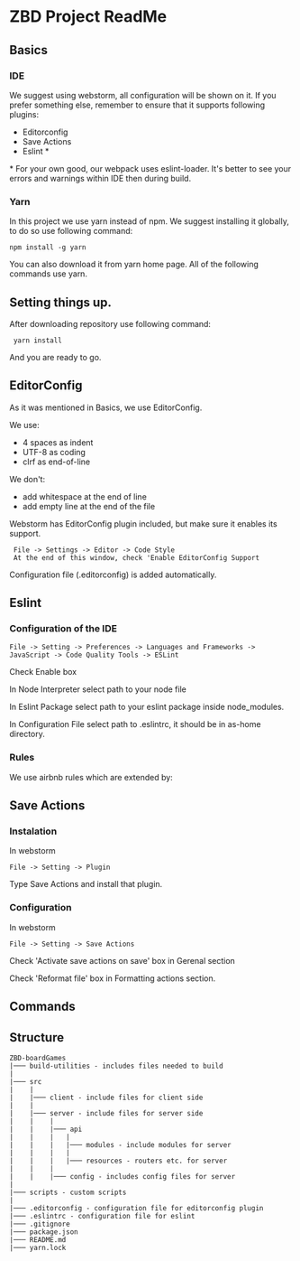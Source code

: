 # ZBD Project ReadMe

## Basics

### IDE
We suggest using webstorm, all configuration will be shown on it.
If you prefer something else, remember to ensure that it supports following plugins:

* Editorconfig
* Save Actions
* Eslint *

\* For your own good, our webpack uses eslint-loader. It's better to see your errors and warnings within IDE then during build.

### Yarn
In this project we use yarn instead of npm.
We suggest installing it globally, to do so use following command:

 ``npm install -g yarn``


You can also download it from yarn home page. All of the following commands use yarn.

## Setting things up.
After downloading repository use following command:

`` yarn install``

And you are ready to go.

## EditorConfig

As it was mentioned in Basics, we use EditorConfig.

We use:

* 4 spaces as indent
* UTF-8 as coding
* clrf as end-of-line

We don't:

* add whitespace at the end of line
* add empty line at the end of the file

Webstorm has EditorConfig plugin included, but make sure it enables its support.
```
 File -> Settings -> Editor -> Code Style
 At the end of this window, check 'Enable EditorConfig Support
```

Configuration file (.editorconfig) is added automatically.

## Eslint

### Configuration of the IDE

```
File -> Setting -> Preferences -> Languages and Frameworks -> JavaScript -> Code Quality Tools -> ESLint
```
Check Enable box

In Node Interpreter select path to your node file

In Eslint Package select path to your eslint package inside node_modules.

In Configuration File select path to .eslintrc, it should be in as-home directory.

### Rules

We use airbnb rules which are extended by:



## Save Actions

### Instalation

In webstorm
```
File -> Setting -> Plugin
```
Type Save Actions and install that plugin.

### Configuration
In webstorm
```
File -> Setting -> Save Actions
```
Check 'Activate save actions on save' box in Gerenal section

Check 'Reformat file' box in Formatting actions section.

## Commands



## Structure

```
ZBD-boardGames
|─── build-utilities - includes files needed to build
|
|─── src
|    |
|    |─── client - include files for client side
|    |
|    |─── server - include files for server side
|    |    |
|    |    |─── api 
|    |    |   |
|    |    |   |─── modules - include modules for server 
|    |    |   |
|    |    |   |─── resources - routers etc. for server
|    |    |
|    |    |─── config - includes config files for server
|
|─── scripts - custom scripts
|
|─── .editorconfig - configuration file for editorconfig plugin
|─── .eslintrc - configuration file for eslint
|─── .gitignore
|─── package.json
|─── README.md
|─── yarn.lock
```


